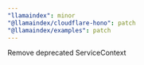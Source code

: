 ```yaml
---
"llamaindex": minor
"@llamaindex/cloudflare-hono": patch
"@llamaindex/examples": patch
---
```


Remove deprecated ServiceContext
